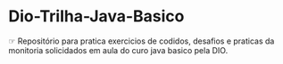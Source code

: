 # Dio-Trilha-Java-Basico
☞ Repositório para pratica exercicios de codidos, desafios e praticas da monitoria solicidados em  aula do curo java basico pela  DIO.
